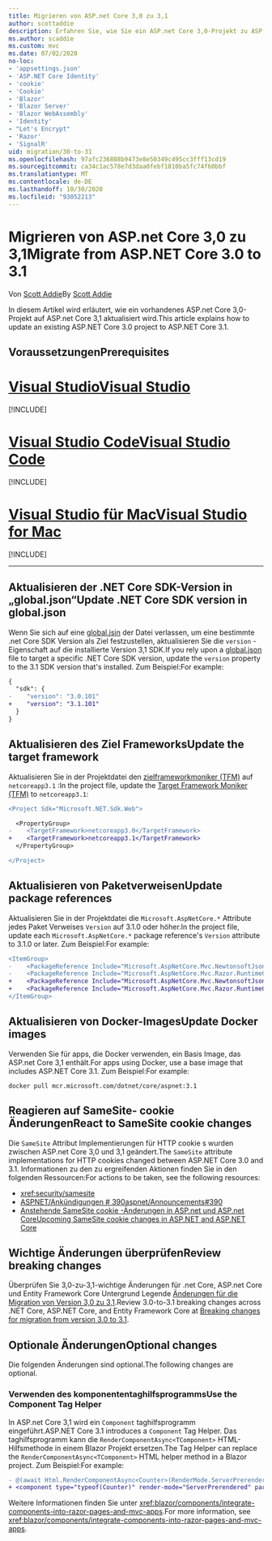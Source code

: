```yaml
---
title: Migrieren von ASP.net Core 3,0 zu 3,1
author: scottaddie
description: Erfahren Sie, wie Sie ein ASP.net Core 3,0-Projekt zu ASP.net Core 3,1 migrieren.
ms.author: scaddie
ms.custom: mvc
ms.date: 07/02/2020
no-loc:
- 'appsettings.json'
- 'ASP.NET Core Identity'
- 'cookie'
- 'Cookie'
- 'Blazor'
- 'Blazor Server'
- 'Blazor WebAssembly'
- 'Identity'
- "Let's Encrypt"
- 'Razor'
- 'SignalR'
uid: migration/30-to-31
ms.openlocfilehash: 97afc236808b9473e8e50349c495cc3fff13cd19
ms.sourcegitcommit: ca34c1ac578e7d3daa0febf1810ba5fc74f60bbf
ms.translationtype: MT
ms.contentlocale: de-DE
ms.lasthandoff: 10/30/2020
ms.locfileid: "93052213"
---
```

# <a name="migrate-from-aspnet-core-30-to-31"></a><span data-ttu-id="1a37f-103">Migrieren von ASP.net Core 3,0 zu 3,1</span><span class="sxs-lookup"><span data-stu-id="1a37f-103">Migrate from ASP.NET Core 3.0 to 3.1</span></span>

<span data-ttu-id="1a37f-104">Von [Scott Addie](https://github.com/scottaddie)</span><span class="sxs-lookup"><span data-stu-id="1a37f-104">By [Scott Addie](https://github.com/scottaddie)</span></span>

<span data-ttu-id="1a37f-105">In diesem Artikel wird erläutert, wie ein vorhandenes ASP.net Core 3,0-Projekt auf ASP.net Core 3,1 aktualisiert wird.</span><span class="sxs-lookup"><span data-stu-id="1a37f-105">This article explains how to update an existing ASP.NET Core 3.0 project to ASP.NET Core 3.1.</span></span>

## <a name="prerequisites"></a><span data-ttu-id="1a37f-106">Voraussetzungen</span><span class="sxs-lookup"><span data-stu-id="1a37f-106">Prerequisites</span></span>

# <a name="visual-studio"></a>[<span data-ttu-id="1a37f-107">Visual Studio</span><span class="sxs-lookup"><span data-stu-id="1a37f-107">Visual Studio</span></span>](#tab/visual-studio)

[!INCLUDE[](~/includes/net-core-prereqs-vs-3.1.md)]

# <a name="visual-studio-code"></a>[<span data-ttu-id="1a37f-108">Visual Studio Code</span><span class="sxs-lookup"><span data-stu-id="1a37f-108">Visual Studio Code</span></span>](#tab/visual-studio-code)

[!INCLUDE[](~/includes/net-core-prereqs-vsc-3.1.md)]

# <a name="visual-studio-for-mac"></a>[<span data-ttu-id="1a37f-109">Visual Studio für Mac</span><span class="sxs-lookup"><span data-stu-id="1a37f-109">Visual Studio for Mac</span></span>](#tab/visual-studio-mac)

[!INCLUDE[](~/includes/net-core-prereqs-mac-3.1.md)]

---

## <a name="update-net-core-sdk-version-in-globaljson"></a><span data-ttu-id="1a37f-110">Aktualisieren der .NET Core SDK-Version in „global.json“</span><span class="sxs-lookup"><span data-stu-id="1a37f-110">Update .NET Core SDK version in global.json</span></span>

<span data-ttu-id="1a37f-111">Wenn Sie sich auf eine [global.jsin](/dotnet/core/tools/global-json) der Datei verlassen, um eine bestimmte .net Core SDK Version als Ziel festzustellen, aktualisieren Sie die `version` -Eigenschaft auf die installierte Version 3,1 SDK.</span><span class="sxs-lookup"><span data-stu-id="1a37f-111">If you rely upon a [global.json](/dotnet/core/tools/global-json) file to target a specific .NET Core SDK version, update the `version` property to the 3.1 SDK version that's installed.</span></span> <span data-ttu-id="1a37f-112">Zum Beispiel:</span><span class="sxs-lookup"><span data-stu-id="1a37f-112">For example:</span></span>

```diff
{
  "sdk": {
-    "version": "3.0.101"
+    "version": "3.1.101"
  }
}
```

## <a name="update-the-target-framework"></a><span data-ttu-id="1a37f-113">Aktualisieren des Ziel Frameworks</span><span class="sxs-lookup"><span data-stu-id="1a37f-113">Update the target framework</span></span>

<span data-ttu-id="1a37f-114">Aktualisieren Sie in der Projektdatei den [zielframeworkmoniker (TFM)](/dotnet/standard/frameworks) auf `netcoreapp3.1` :</span><span class="sxs-lookup"><span data-stu-id="1a37f-114">In the project file, update the [Target Framework Moniker (TFM)](/dotnet/standard/frameworks) to `netcoreapp3.1`:</span></span>

```diff
<Project Sdk="Microsoft.NET.Sdk.Web">

  <PropertyGroup>
-    <TargetFramework>netcoreapp3.0</TargetFramework>
+    <TargetFramework>netcoreapp3.1</TargetFramework>
  </PropertyGroup>

</Project>
```

## <a name="update-package-references"></a><span data-ttu-id="1a37f-115">Aktualisieren von Paketverweisen</span><span class="sxs-lookup"><span data-stu-id="1a37f-115">Update package references</span></span>

<span data-ttu-id="1a37f-116">Aktualisieren Sie in der Projektdatei die `Microsoft.AspNetCore.*` Attribute jedes Paket Verweises `Version` auf 3.1.0 oder höher.</span><span class="sxs-lookup"><span data-stu-id="1a37f-116">In the project file, update each `Microsoft.AspNetCore.*` package reference's `Version` attribute to 3.1.0 or later.</span></span> <span data-ttu-id="1a37f-117">Zum Beispiel:</span><span class="sxs-lookup"><span data-stu-id="1a37f-117">For example:</span></span>

```diff
<ItemGroup>
-    <PackageReference Include="Microsoft.AspNetCore.Mvc.NewtonsoftJson" Version="3.0.0" />
-    <PackageReference Include="Microsoft.AspNetCore.Mvc.Razor.RuntimeCompilation" Version="3.0.0" Condition="'$(Configuration)' == 'Debug'" />
+    <PackageReference Include="Microsoft.AspNetCore.Mvc.NewtonsoftJson" Version="3.1.1" />
+    <PackageReference Include="Microsoft.AspNetCore.Mvc.Razor.RuntimeCompilation" Version="3.1.1" Condition="'$(Configuration)' == 'Debug'" />
</ItemGroup>
```

## <a name="update-docker-images"></a><span data-ttu-id="1a37f-118">Aktualisieren von Docker-Images</span><span class="sxs-lookup"><span data-stu-id="1a37f-118">Update Docker images</span></span>

<span data-ttu-id="1a37f-119">Verwenden Sie für apps, die Docker verwenden, ein Basis Image, das ASP.net Core 3,1 enthält.</span><span class="sxs-lookup"><span data-stu-id="1a37f-119">For apps using Docker, use a base image that includes ASP.NET Core 3.1.</span></span> <span data-ttu-id="1a37f-120">Zum Beispiel:</span><span class="sxs-lookup"><span data-stu-id="1a37f-120">For example:</span></span>

```console
docker pull mcr.microsoft.com/dotnet/core/aspnet:3.1
```

## <a name="react-to-samesite-no-loccookie-changes"></a><span data-ttu-id="1a37f-121">Reagieren auf SameSite- cookie Änderungen</span><span class="sxs-lookup"><span data-stu-id="1a37f-121">React to SameSite cookie changes</span></span>

<span data-ttu-id="1a37f-122">Die `SameSite` Attribut Implementierungen für HTTP cookie s wurden zwischen ASP.net Core 3,0 und 3,1 geändert.</span><span class="sxs-lookup"><span data-stu-id="1a37f-122">The `SameSite` attribute implementations for HTTP cookies changed between ASP.NET Core 3.0 and 3.1.</span></span> <span data-ttu-id="1a37f-123">Informationen zu den zu ergreifenden Aktionen finden Sie in den folgenden Ressourcen:</span><span class="sxs-lookup"><span data-stu-id="1a37f-123">For actions to be taken, see the following resources:</span></span>

* <xref:security/samesite>
* [<span data-ttu-id="1a37f-124">ASPNET/Ankündigungen # 390</span><span class="sxs-lookup"><span data-stu-id="1a37f-124">aspnet/Announcements#390</span></span>](https://github.com/aspnet/Announcements/issues/390)
* <span data-ttu-id="1a37f-125">[Anstehende SameSite cookie -Änderungen in ASP.net und ASP.net Core](https://devblogs.microsoft.com/aspnet/upcoming-samesite-cookie-changes-in-asp-net-and-asp-net-core/)</span><span class="sxs-lookup"><span data-stu-id="1a37f-125">[Upcoming SameSite cookie changes in ASP.NET and ASP.NET Core](https://devblogs.microsoft.com/aspnet/upcoming-samesite-cookie-changes-in-asp-net-and-asp-net-core/)</span></span>

## <a name="review-breaking-changes"></a><span data-ttu-id="1a37f-126">Wichtige Änderungen überprüfen</span><span class="sxs-lookup"><span data-stu-id="1a37f-126">Review breaking changes</span></span>

<span data-ttu-id="1a37f-127">Überprüfen Sie 3,0-zu-3,1-wichtige Änderungen für .net Core, ASP.net Core und Entity Framework Core Untergrund Legende [Änderungen für die Migration von Version 3,0 zu 3,1](/dotnet/core/compatibility/3.0-3.1).</span><span class="sxs-lookup"><span data-stu-id="1a37f-127">Review 3.0-to-3.1 breaking changes across .NET Core, ASP.NET Core, and Entity Framework Core at [Breaking changes for migration from version 3.0 to 3.1](/dotnet/core/compatibility/3.0-3.1).</span></span>

## <a name="optional-changes"></a><span data-ttu-id="1a37f-128">Optionale Änderungen</span><span class="sxs-lookup"><span data-stu-id="1a37f-128">Optional changes</span></span>

<span data-ttu-id="1a37f-129">Die folgenden Änderungen sind optional.</span><span class="sxs-lookup"><span data-stu-id="1a37f-129">The following changes are optional.</span></span>

### <a name="use-the-component-tag-helper"></a><span data-ttu-id="1a37f-130">Verwenden des komponententaghilfsprogramms</span><span class="sxs-lookup"><span data-stu-id="1a37f-130">Use the Component Tag Helper</span></span>

<span data-ttu-id="1a37f-131">In ASP.net Core 3,1 wird ein `Component` taghilfsprogramm eingeführt.</span><span class="sxs-lookup"><span data-stu-id="1a37f-131">ASP.NET Core 3.1 introduces a `Component` Tag Helper.</span></span> <span data-ttu-id="1a37f-132">Das taghilfsprogramm kann die `RenderComponentAsync<TComponent>` HTML-Hilfsmethode in einem Blazor Projekt ersetzen.</span><span class="sxs-lookup"><span data-stu-id="1a37f-132">The Tag Helper can replace the `RenderComponentAsync<TComponent>` HTML helper method in a Blazor project.</span></span> <span data-ttu-id="1a37f-133">Zum Beispiel:</span><span class="sxs-lookup"><span data-stu-id="1a37f-133">For example:</span></span>

```diff
- @(await Html.RenderComponentAsync<Counter>(RenderMode.ServerPrerendered, new { IncrementAmount = 10 }))
+ <component type="typeof(Counter)" render-mode="ServerPrerendered" param-IncrementAmount="10" />
```

<span data-ttu-id="1a37f-134">Weitere Informationen finden Sie unter <xref:blazor/components/integrate-components-into-razor-pages-and-mvc-apps>.</span><span class="sxs-lookup"><span data-stu-id="1a37f-134">For more information, see <xref:blazor/components/integrate-components-into-razor-pages-and-mvc-apps>.</span></span>

